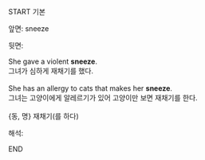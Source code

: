 START
기본

앞면:
sneeze


뒷면:
<div>She gave a violent <strong>sneeze</strong>. </div><div><div>그녀가 심하게 재채기를 했다.</div></div><div><br></div><div><div>She has an allergy to cats that makes her <strong>sneeze</strong>. </div><div><div>그녀는 고양이에게 알레르기가 있어 고양이만 보면 재채기를 한다.</div></div></div><div><br></div><div>{동, 명} 재채기(를 하다)</div>


해석:
<!--ID: 1746614454696-->
END